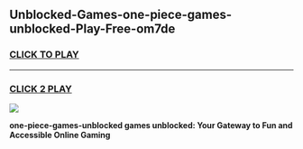 
## Unblocked-Games-one-piece-games-unblocked-Play-Free-om7de
<h3>
<a href="https://premium76.site?title=one-piece-games-unblocked&ref=23A">CLICK TO PLAY</a></h3>
<hr>

<h3>
<a href="https://premium76.site?title=one-piece-games-unblocked&ref=23A">CLICK 2 PLAY</a>
  
</h3>

<a href="https://premium76.site?title=one-piece-games-unblocked&ref=23A"><img src="https://clearcache.store/games.png"></a>


**one-piece-games-unblocked games unblocked: Your Gateway to Fun and Accessible Online Gaming**

